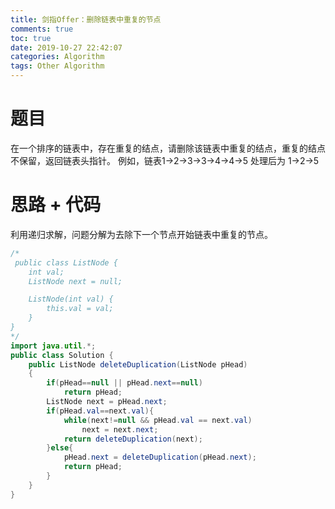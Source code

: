 ```yaml
---
title: 剑指Offer：删除链表中重复的节点
comments: true
toc: true
date: 2019-10-27 22:42:07
categories: Algorithm
tags: Other Algorithm
---
```


# 题目

在一个排序的链表中，存在重复的结点，请删除该链表中重复的结点，重复的结点不保留，返回链表头指针。 例如，链表1->2->3->3->4->4->5 处理后为 1->2->5

# 思路 + 代码

利用递归求解，问题分解为去除下一个节点开始链表中重复的节点。

```java
/*
 public class ListNode {
    int val;
    ListNode next = null;

    ListNode(int val) {
        this.val = val;
    }
}
*/
import java.util.*;
public class Solution {
    public ListNode deleteDuplication(ListNode pHead)
    {
        if(pHead==null || pHead.next==null)
            return pHead;
        ListNode next = pHead.next;
        if(pHead.val==next.val){
            while(next!=null && pHead.val == next.val)
                next = next.next;
            return deleteDuplication(next);
        }else{
            pHead.next = deleteDuplication(pHead.next);
            return pHead;
        }
    }
}
```

